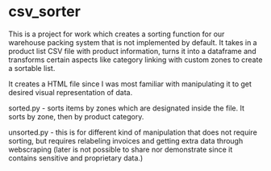 # csv_sorter

This is a project for work which creates a sorting function for our warehouse packing system that is not implemented by default.
It takes in a product list CSV file with product information, turns it into a dataframe and transforms certain aspects like category linking with custom zones to create a sortable list.

It creates a HTML file since I was most familiar with manipulating it to get desired visual representation of data.

sorted.py - sorts items by zones which are designated inside the file. It sorts by zone, then by product category.

unsorted.py - this is for different kind of manipulation that does not require sorting, but requires relabeling invoices and getting extra data through webscraping (later is not possible to share nor demonstrate since it contains sensitive and proprietary data.)
